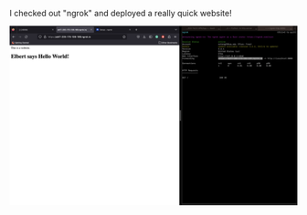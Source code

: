 <!-- space for the script -->

I checked out "ngrok" and deployed a really quick website! 

![ngrok image](https://github.com/treblenaX/tcptools/blob/main/img/ngrok.png)